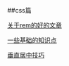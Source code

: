 ##css篇

[关于rem的好的文章](https://yanhaijing.com/css/2017/09/29/principle-of-rem-layout/)

[一些基础的知识点](https://github.com/freedomsss/fontNote/blob/master/css/css%E4%B8%80%E4%BA%9B%E6%A0%B7%E5%BC%8F%E6%80%BB%E7%BB%93.md)
  
[垂直居中技巧](https://github.com/freedomsss/fontNote/blob/master/css/css%E5%9E%82%E7%9B%B4%E5%B1%85%E4%B8%AD%E6%8A%80%E5%B7%A7.html) 

